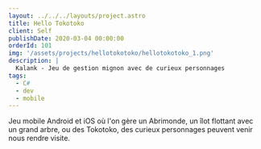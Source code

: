 ```yaml
---
layout: ../../../layouts/project.astro
title: Hello Tokotoko
client: Self
publishDate: 2020-03-04 00:00:00
orderId: 101
img: '/assets/projects/hellotokotoko/hellotokotoko_1.png'
description: |
  Kalank - Jeu de gestion mignon avec de curieux personnages
tags:
  - C#
  - dev
  - mobile
---
```


Jeu mobile Android et iOS où l'on gère un Abrimonde, un îlot flottant avec un grand arbre, ou des Tokotoko, des curieux personnages peuvent venir nous rendre visite.